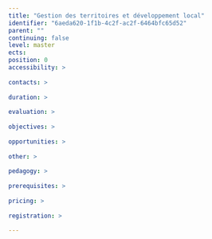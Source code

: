 ```yaml
---
title: "Gestion des territoires et développement local"
identifier: "6aeda620-1f1b-4c2f-ac2f-6464bfc65d52"
parent: ""
continuing: false
level: master
ects: 
position: 0
accessibility: >
   
contacts: >
   
duration: >
   
evaluation: >
   
objectives: >
   
opportunities: >
   
other: >
   
pedagogy: >
   
prerequisites: >
   
pricing: >
   
registration: >
   
---
```


